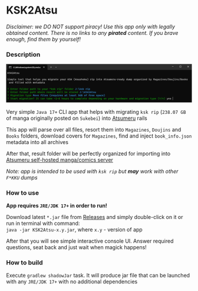 # KSK2Atsu

*Disclaimer: we DO NOT support piracy! Use this app only with legally obtained content. There is no links to any **pirated** content. If you brave enough, find them by yourself!*

### Description

<p align="center">
  <img src="cli.png" alt="CLI app">
</p>

Very simple ```Java 17+``` CLI app that helps with migrating ```ksk rip```  (```238.07 GB``` of manga originally posted on ```Sukebei```) into [Atsumeru](https://github.com/AtsumeruDev/Atsumeru) rails

This app will parse over all files, resort them into ```Magazines```, ```Doujins``` and ```Books``` folders, download covers for ```Magazines```, find and inject ```book_info.json``` metadata into all archives

After that, result folder will be perfectly organized for importing into [Atsumeru self-hosted manga/comics server](https://github.com/AtsumeruDev/Atsumeru)

*Note: app is intended to be used with ```ksk rip``` but **may** work with other ```F*KKU``` dumps*

### How to use

**App requires ```JRE/JDK 17+``` in order to run!**

Download latest ```*.jar``` file from [Releases](https://github.com/AtsumeruDev/KSK2Atsu/releases) and simply double-click on it or run in terminal with command:  
```java -jar KSK2Atsu-x.y.jar```, where ```x.y``` - version of app

After that you will see simple interactive console UI. Answer required questions, seat back and just wait when magick happens!

### How to build

Execute ```gradlew shadowJar``` task. It will produce jar file that can be launched with any ```JRE/JDK 17+``` with no additional dependencies
